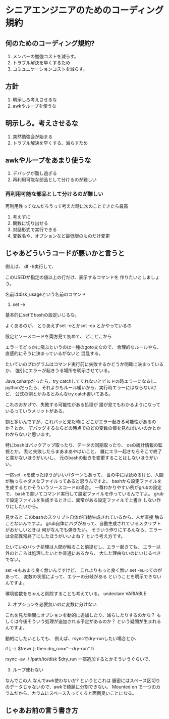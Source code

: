 # シニアエンジニアのためのコーディング規約

## 


## 何のためのコーディング規約?

1. メンバーの勉強コストを減らす。
2. トラブル解決を早くするため
3. コミュニケーションコストを減らす。

## 方針

1. 明示しろ考えさせるな
2. awkやループを使うな

## 明示しろ。考えさせるな

1. 突然勉強会が始まる
2. トラブル解決を早くする、減らすため

## awkやループをあまり使うな

1. デバッグが難し過ぎる
2. 再利用可能な部品として分けるのが難しい

### 再利用可能な部品として分けるのが難しい

再利用性ってなんだろうって考えた時に次のことできたら最高

1. 考えずに
2. 関数に切り出せる
3. 対話形式で実行できる
4. 変数名や、オプションなど最低限のものだけ変更

## じゃあどういうコードが悪いかと言うと


例えば、
df -h実行して、

このUSEDが指定の値以上の行だけ、表示するコマンドを
作りたいとしましょう。

名前はdisk_usageという名前のコマンド

1. set -e

基本的にsetでbashの設定いじるな。

よくあるのが、
とりあえずset -eとかset -eu
とかやっているの

設定とソースコードを両方見て初めて、
どこどこから

エラーでどっかに飛ぶというのは一種のgoto文なので、
合理的なルールやら、直感的にそうに決まっているがないと
混乱する。

たいていのプログラムはコマンド実行前に失敗するかどうか明確に決まっているか、
強引にエラーが起きうる場所を明示させている。

Java,csharpだったら、try catchしてくれないとビルドの時エラーになるし、
pythonだったら、それよりもルール緩いから、実行時エラーにはならないけど、
公式の例とかみるとみんなtry catch書いてある。

これのおかげで、失敗する可能性がある処理が
誰が見てもわかるようになっているっていうメリットがある。

割と多いんですが、これパッと見た時に
どこがエラー起きる可能性があるのか？とか、
デバッグするならどの時点でのどの変数の値を見ればいいのかとか
わからないと思います。

特にbashはバックアップ取ったり、データの同期取ったり、
osの統計情報の監視とか。
割と失敗したらまあまあやばいこと、
雑にエラー起きたらそこで終了と書かないほうがいいし、
元のbashの動きを変更することはしないほうがいい。

一応set -eを使ったほうがいいパターンもあって、
世の中には読めるけど、人間が触っちゃダメなファイルってあると思うんですよ。
bashから設定ファイルを生成するとかそういうソースコードの場合。
一番わかりやすい例がgrubの設定で、
bashで書いてコマンド実行して設定ファイルを作っているんですよ。
grubで設定ファイルを生成するときに、異常がある設定ファイルで上書き
しない作りにしたいから。

見せると
このbashのスクリプト自体が自動生成されているから、人が直接
触ることないんですよ。
grub自体にバグがあって、自動生成されているスクリプトがおかしいときは
何がなんでも弾きたい。
そういう作りにするんなら、エラーは全部異常終了にしたほうがいいよね？
という考え方です。

たいていのバッチ処理は人間が触ること前提だし、エラー起きても、
エラー以外のところは処理したいとか普通にあるから、
大した理由ないのにいじるべきでない。

set -eもあまり良く無いんですけど、
これよりもっと良く無い
set -euってのがあって、
変数の状態によって、エラーの分岐がある
ということを明示できないんですよ。

環境変数をちゃんと削除することも考えている。
undeclare VARIABLE



2. オプションを必要無いのに変数に分けない

これを見た瞬間にオプションを動的に追加したり、減らしたりするのかな？
もしくは今後そういう処理が追加される予定があるのか？
という疑問が生まれるんですよ。

動的にしたいとしても、
例えば、rsyncでdry-runしたい場合とか、

if [ -z $frewr ]; then
    dry_run="--dry-run"
fi

rsync -av ./ /path/to/disk $dry_run
一部追加するとかそういうぐらいで、


3. ループ使わない

なんでこの人
なんでawk使わないか?
というとこれは
厳密にはスペース区切りのデータじゃないので、awkで綺麗に分割できない。
Mounted on
で一つのカラムだから、カラムにスペース入ってくると面倒臭いことになる。


## じゃあお前の言う書き方
